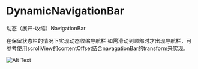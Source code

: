# DynamicNavigationBar
动态（展开-收缩）NavigationBar


在保留状态栏的情况下实现动态收缩导航栏
如需滑动到顶部时才出现导航栏，可参考使用scrollView的contentOffset结合navagationBar的transform来实现。




![Alt Text](https://raw.githubusercontent.com/liuzhiyi1992/DynamicNavigationBar/master/DynamicNavigationBarGif.gif)
